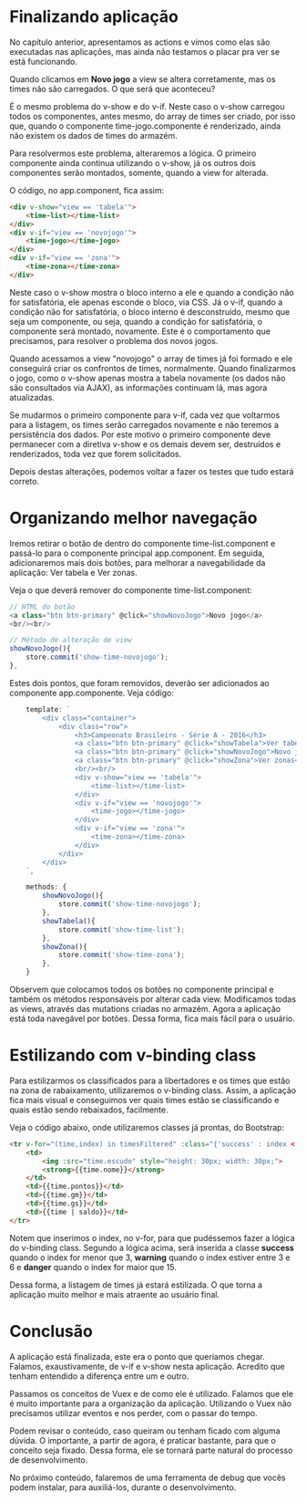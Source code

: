 # Finalizando aplicação

No capítulo anterior, apresentamos as actions e vimos como elas são executadas nas aplicações, mas ainda não testamos o placar pra ver se está funcionando.

Quando clicamos em **Novo jogo** a view se altera corretamente, mas os times não são carregados. O que será que aconteceu?

É o mesmo problema do v-show e do v-if. Neste caso o v-show carregou todos os componentes, antes mesmo, do array de times ser criado, por isso que, quando o componente time-jogo.componente é renderizado, ainda não existem os dados de times do armazém.

Para resolvermos este problema, alteraremos a lógica. 
O primeiro componente ainda continua utilizando o v-show, já os outros dois componentes serão montados, somente, quando a view for alterada. 

O código, no app.component, fica assim:

```html
<div v-show="view == 'tabela'">
    <time-list></time-list>
</div>
<div v-if="view == 'novojogo'">
    <time-jogo></time-jogo>
</div>
<div v-if="view == 'zona'">
    <time-zona></time-zona>
</div>
```

Neste caso o v-show mostra o bloco interno a ele e quando a condição não for satisfatória, ele apenas esconde o bloco, via CSS. 
Já o v-if, quando a condição não for satisfatória, o bloco interno é desconstruído, mesmo que seja um componente, ou seja, quando a condição for satisfatória, o componente será montado, novamente. 
Este é o comportamento que precisamos, para resolver o problema dos novos jogos.

Quando acessamos a view "novojogo" o array de times já foi formado e ele conseguirá criar os confrontos de times, normalmente. 
Quando finalizarmos o jogo, como o v-show apenas mostra a tabela novamente (os dados não são consultados via AJAX), as informações continuam lá, mas agora atualizadas.

Se mudarmos o primeiro componente para v-if, cada vez que voltarmos para a listagem, os times serão carregados novamente e não teremos a persistência dos dados. 
Por este motivo o primeiro componente deve permanecer com a diretiva v-show e os demais devem ser, destruídos e renderizados, toda vez que forem solicitados.

Depois destas alterações, podemos voltar a fazer os testes que tudo estará correto.

# Organizando melhor navegação

Iremos retirar o botão de dentro do componente time-list.component e passá-lo para o componente principal app.component. Em seguida, adicionaremos mais dois botões, para melhorar a navegabilidade da aplicação: Ver tabela e Ver zonas.

Veja o que deverá remover do componente time-list.component:

```js
// HTML do botão
<a class="btn btn-primary" @click="showNovoJogo">Novo jogo</a>
<br/><br/>

// Método de alteração de view
showNovoJogo(){
    store.commit('show-time-novojogo');
},
```

Estes dois pontos, que foram removidos, deverão ser adicionados ao componente app.componente. Veja código:

```js
    template: `
        <div class="container">
            <div class="row">
                <h3>Campeonato Brasileiro - Série A - 2016</h3>
                <a class="btn btn-primary" @click="showTabela">Ver tabela</a>
                <a class="btn btn-primary" @click="showNovoJogo">Novo jogo</a>
                <a class="btn btn-primary" @click="showZona">Ver zonas</a>
                <br/><br/>
                <div v-show="view == 'tabela'">
                    <time-list></time-list>
                </div>
                <div v-if="view == 'novojogo'">
                    <time-jogo></time-jogo>
                </div>
                <div v-if="view == 'zona'">
                    <time-zona></time-zona>
                </div>
            </div>
        </div>
    `,

    methods: {
        showNovoJogo(){
            store.commit('show-time-novojogo');
        },
        showTabela(){
            store.commit('show-time-list');
        },
        showZona(){
            store.commit('show-time-zona');
        },
    }
```

Observem que colocamos todos os botões no componente principal e também os métodos responsáveis por alterar cada view. Modificamos todas as views, através das mutations criadas no armazém. 
Agora a aplicação está toda navegável por botões. Dessa forma, fica mais fácil para o usuário.

# Estilizando com v-binding class

Para estilizarmos os classificados para a libertadores e os times que estão na zona de rabaixamento, utilizaremos o v-binding class. 
Assim, a aplicação fica mais visual e conseguimos ver quais times estão se classificando e quais estão sendo rebaixados, facilmente.

Veja o código abaixo, onde utilizaremos classes já prontas, do Bootstrap:

```html
<tr v-for="(time,index) in timesFiltered" :class="{'success' : index < 3 , 'warning' : index >= 3 && index < 6 , 'danger' : index > 15 }">
    <td>
        <img :src="time.escudo" style="height: 30px; width: 30px;">
        <strong>{{time.nome}}</strong>
    </td>
    <td>{{time.pontos}}</td>
    <td>{{time.gm}}</td>
    <td>{{time.gs}}</td>
    <td>{{time | saldo}}</td>
</tr>
```

Notem que inserimos o index, no v-for, para que pudéssemos fazer a lógica do v-binding class. Segundo a lógica acima, será inserida a classe **success** quando o index for menor  que 3, **warning** quando o index estiver entre 3 e 6 e **danger** quando o index for maior que 15.

Dessa forma, a listagem de times já estará estilizada. O que torna a aplicação muito melhor e mais atraente ao usuário final.

# Conclusão

A aplicação está finalizada, este era o ponto que queríamos chegar. 
Falamos, exaustivamente, de v-if e v-show nesta aplicação. Acredito que tenham entendido a diferença entre um e outro.

Passamos os conceitos de Vuex e de como ele é utilizado. Falamos que ele é muito importante para a organização da aplicação. Utilizando o Vuex não precisamos utilizar eventos e nos perder, com o passar do tempo.

Podem revisar o conteúdo, caso queiram ou tenham ficado com alguma dúvida. O importante, a partir de agora, é praticar bastante, para que o conceito seja fixado. 
Dessa forma, ele se tornará parte natural do processo de desenvolvimento.

No próximo conteúdo, falaremos de uma ferramenta de debug que vocês podem instalar, para auxiliá-los, durante o desenvolvimento.